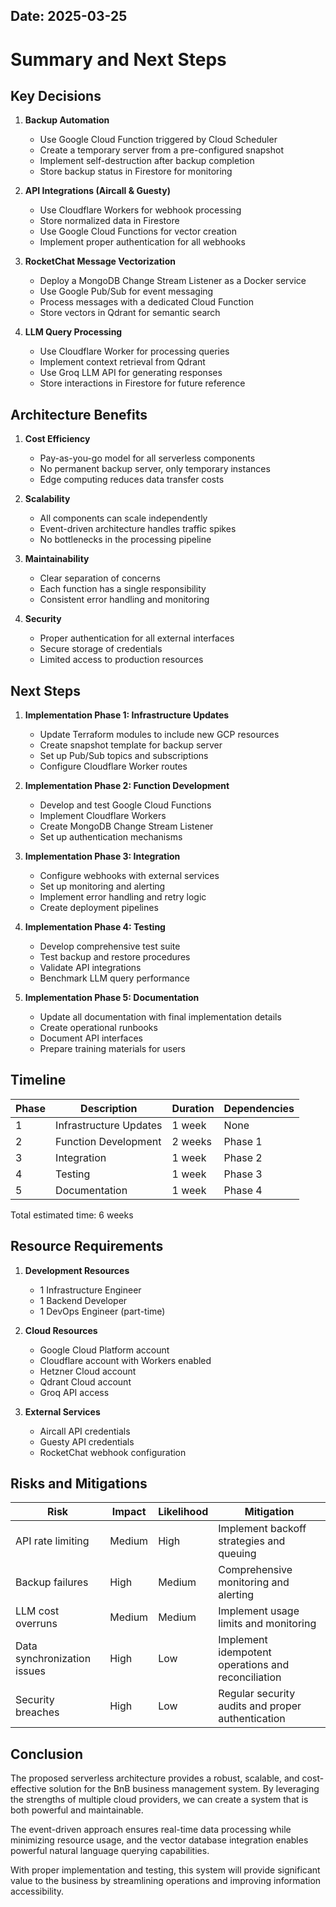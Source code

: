 Date: 2025-03-25
---

# Summary and Next Steps

## Key Decisions

1. **Backup Automation**
   - Use Google Cloud Function triggered by Cloud Scheduler
   - Create a temporary server from a pre-configured snapshot
   - Implement self-destruction after backup completion
   - Store backup status in Firestore for monitoring

2. **API Integrations (Aircall & Guesty)**
   - Use Cloudflare Workers for webhook processing
   - Store normalized data in Firestore
   - Use Google Cloud Functions for vector creation
   - Implement proper authentication for all webhooks

3. **RocketChat Message Vectorization**
   - Deploy a MongoDB Change Stream Listener as a Docker service
   - Use Google Pub/Sub for event messaging
   - Process messages with a dedicated Cloud Function
   - Store vectors in Qdrant for semantic search

4. **LLM Query Processing**
   - Use Cloudflare Worker for processing queries
   - Implement context retrieval from Qdrant
   - Use Groq LLM API for generating responses
   - Store interactions in Firestore for future reference

## Architecture Benefits

1. **Cost Efficiency**
   - Pay-as-you-go model for all serverless components
   - No permanent backup server, only temporary instances
   - Edge computing reduces data transfer costs

2. **Scalability**
   - All components can scale independently
   - Event-driven architecture handles traffic spikes
   - No bottlenecks in the processing pipeline

3. **Maintainability**
   - Clear separation of concerns
   - Each function has a single responsibility
   - Consistent error handling and monitoring

4. **Security**
   - Proper authentication for all external interfaces
   - Secure storage of credentials
   - Limited access to production resources

## Next Steps

1. **Implementation Phase 1: Infrastructure Updates**
   - Update Terraform modules to include new GCP resources
   - Create snapshot template for backup server
   - Set up Pub/Sub topics and subscriptions
   - Configure Cloudflare Worker routes

2. **Implementation Phase 2: Function Development**
   - Develop and test Google Cloud Functions
   - Implement Cloudflare Workers
   - Create MongoDB Change Stream Listener
   - Set up authentication mechanisms

3. **Implementation Phase 3: Integration**
   - Configure webhooks with external services
   - Set up monitoring and alerting
   - Implement error handling and retry logic
   - Create deployment pipelines

4. **Implementation Phase 4: Testing**
   - Develop comprehensive test suite
   - Test backup and restore procedures
   - Validate API integrations
   - Benchmark LLM query performance

5. **Implementation Phase 5: Documentation**
   - Update all documentation with final implementation details
   - Create operational runbooks
   - Document API interfaces
   - Prepare training materials for users

## Timeline

| Phase | Description | Duration | Dependencies |
|-------|-------------|----------|--------------|
| 1 | Infrastructure Updates | 1 week | None |
| 2 | Function Development | 2 weeks | Phase 1 |
| 3 | Integration | 1 week | Phase 2 |
| 4 | Testing | 1 week | Phase 3 |
| 5 | Documentation | 1 week | Phase 4 |

Total estimated time: 6 weeks

## Resource Requirements

1. **Development Resources**
   - 1 Infrastructure Engineer
   - 1 Backend Developer
   - 1 DevOps Engineer (part-time)

2. **Cloud Resources**
   - Google Cloud Platform account
   - Cloudflare account with Workers enabled
   - Hetzner Cloud account
   - Qdrant Cloud account
   - Groq API access

3. **External Services**
   - Aircall API credentials
   - Guesty API credentials
   - RocketChat webhook configuration

## Risks and Mitigations

| Risk | Impact | Likelihood | Mitigation |
|------|--------|------------|------------|
| API rate limiting | Medium | High | Implement backoff strategies and queuing |
| Backup failures | High | Medium | Comprehensive monitoring and alerting |
| LLM cost overruns | Medium | Medium | Implement usage limits and monitoring |
| Data synchronization issues | High | Low | Implement idempotent operations and reconciliation |
| Security breaches | High | Low | Regular security audits and proper authentication |

## Conclusion

The proposed serverless architecture provides a robust, scalable, and cost-effective solution for the BnB business management system. By leveraging the strengths of multiple cloud providers, we can create a system that is both powerful and maintainable.

The event-driven approach ensures real-time data processing while minimizing resource usage, and the vector database integration enables powerful natural language querying capabilities.

With proper implementation and testing, this system will provide significant value to the business by streamlining operations and improving information accessibility.